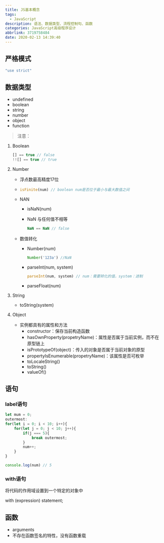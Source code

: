 ```yaml
---
title: JS基本概念
tags:
  - JavaScript
description: 语法、数据类型、流程控制句、函数
categories: JavaScript高级程序设计
abbrlink: 3719758484
date: 2020-02-13 14:39:40
---
```


## 严格模式

```javascript
"use strict"
```

## 数据类型

* undefined
* boolean
* string
* number
* object
* function

> 注意：

1. Boolean

   ```javascript
   [] == true // false
   !![] == true // true
   ```

2. Number

   * 浮点数最高精度17位

   * ```javascript
     isFinite(num) // boolean num是否位于最小与最大数值之间
     ```

   * NAN

     * isNaN(num)

     * NaN 与任何值不相等

       ```javascript
       NaN == NaN // false
       ```

   * 数值转化

     * Number(num)

       ```javascript
       Number('123a') //NaN
       ```

     * parseInt(num, system)

       ```javascript
       parseInt(num, system) // num：需要转化的值，system：进制
       ```

     * parseFloat(num)

3. String

   * toString(system)

4. Object

   * 实例都具有的属性和方法
     * constructor：保存当前构造函数
     * hasOwnProperty(propetryName)：属性是否属于当前实例，而不在原型链上
     * isPrototypeOf(object)：传入的对象是否属于当前对象的原型
     * propertyIsEnumerable(propetryName)：该属性是否可枚举
     * toLocaleString()
     * toString()
     * valueOf()



## 语句

### label语句

```javascript
let mum = 0;
outermost:
for(let i = 0; i < 10; i++){
    for(let j = 0; j < 10; j++){
        if(j === 5){        
            break outermost;
        }
        num++;
    }
}

console.log(num) // 5
```

### with语句

将代码的作用域设置到一个特定的对象中

with (expression) statement;

## 函数

* arguments
* 不存在函数签名的特性，没有函数重载

